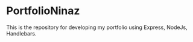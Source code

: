 # PortfolioNinaz
This is the repository for developing my portfolio using Express, NodeJs, Handlebars.
